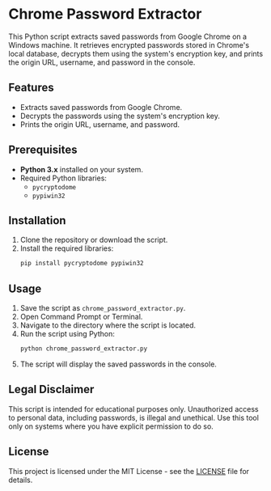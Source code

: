 # Chrome Password Extractor

This Python script extracts saved passwords from Google Chrome on a Windows machine. It retrieves encrypted passwords stored in Chrome's local database, decrypts them using the system's encryption key, and prints the origin URL, username, and password in the console.

## Features

- Extracts saved passwords from Google Chrome.
- Decrypts the passwords using the system's encryption key.
- Prints the origin URL, username, and password.

## Prerequisites

- **Python 3.x** installed on your system.
- Required Python libraries:
  - `pycryptodome`
  - `pypiwin32`

## Installation

1. Clone the repository or download the script.
2. Install the required libraries:
    ```bash
    pip install pycryptodome pypiwin32
    ```

## Usage

1. Save the script as `chrome_password_extractor.py`.
2. Open Command Prompt or Terminal.
3. Navigate to the directory where the script is located.
4. Run the script using Python:
    ```bash
    python chrome_password_extractor.py
    ```
5. The script will display the saved passwords in the console.

## Legal Disclaimer

This script is intended for educational purposes only. Unauthorized access to personal data, including passwords, is illegal and unethical. Use this tool only on systems where you have explicit permission to do so.

## License

This project is licensed under the MIT License - see the [LICENSE](LICENSE) file for details.
